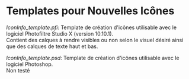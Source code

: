 <h1><b>Templates pour Nouvelles Icônes</b></h1>

<p><i>IconInfo_template.pfi</i>: Template de création d'icônes utilisable avec le logiciel Photofiltre Studio X (version 10.10.1).</br>
Contient des calques à rendre visibles ou non selon le visuel désiré ainsi que des calques de texte haut et bas.

<p><i>IconInfo_template.psd</i>: Template de création d'icônes utilisable avec le logiciel Photoshop.</br>
Non testé

